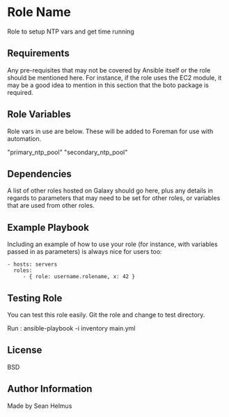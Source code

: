 Role Name
=========

Role to setup NTP vars and get time running

Requirements
------------

Any pre-requisites that may not be covered by Ansible itself or the role should be mentioned here. For instance, if the role uses the EC2 module, it may be a good idea to mention in this section that the boto package is required.

Role Variables
--------------

Role vars in use are below. These will be added to Foreman for use with automation.

"primary_ntp_pool"
"secondary_ntp_pool"

Dependencies
------------

A list of other roles hosted on Galaxy should go here, plus any details in regards to parameters that may need to be set for other roles, or variables that are used from other roles.

Example Playbook
----------------

Including an example of how to use your role (for instance, with variables passed in as parameters) is always nice for users too:

    - hosts: servers
      roles:
         - { role: username.rolename, x: 42 }

Testing Role
------------

You can test this role easily. Git the role and change to test directory.

Run : ansible-playbook -i inventory main.yml

License
-------

BSD

Author Information
------------------

Made by Sean Helmus